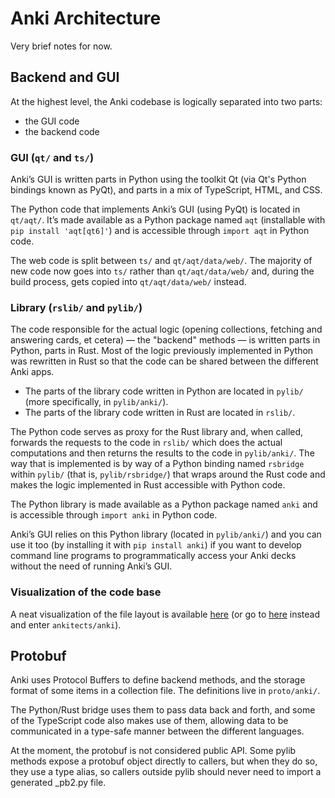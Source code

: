 # Anki Architecture

Very brief notes for now.

## Backend and GUI

At the highest level, the Anki codebase is logically separated into two parts:

- the GUI code
- the backend code

### GUI (`qt/` and `ts/`)

Anki’s GUI is written parts in Python using the toolkit Qt (via Qt's Python bindings known as PyQt), and parts in a mix of TypeScript, HTML, and CSS.

The Python code that implements Anki’s GUI (using PyQt) is located in `qt/aqt/`. It’s made available as a Python package named `aqt` (installable with `pip install 'aqt[qt6]'`) and is accessible through `import aqt` in Python code.

The web code is split between `ts/` and `qt/aqt/data/web/`.
The majority of new code now goes into `ts/` rather than `qt/aqt/data/web/` and, during the build process, gets copied into `qt/aqt/data/web/` instead.

### Library (`rslib/` and `pylib/`)

The code responsible for the actual logic (opening collections, fetching and answering cards, et cetera) — the "backend" methods — is written parts in Python, parts in Rust.
Most of the logic previously implemented in Python was rewritten in Rust so that the code can be shared between the different Anki apps.

- The parts of the library code written in Python are located in `pylib/` (more specifically, in `pylib/anki/`).
- The parts of the library code written in Rust are located in `rslib/`.

The Python code serves as proxy for the Rust library and, when called, forwards the requests to the code in `rslib/` which does the actual computations and then returns the results to the code in `pylib/anki/`.
The way that is implemented is by way of a Python binding named `rsbridge` within `pylib/` (that is, `pylib/rsbridge/`) that wraps around the Rust code and makes the logic implemented in Rust accessible with Python code.

The Python library is made available as a Python package named `anki` and is accessible through `import anki` in Python code.

Anki’s GUI relies on this Python library (located in `pylib/anki/`) and you can use it too (by installing it with `pip install anki`) if you want to develop command line programs to programmatically access your Anki decks without the need of running Anki’s GUI.

### Visualization of the code base

A neat visualization of the file layout is available [here](https://mango-dune-07a8b7110.1.azurestaticapps.net/?repo=ankitects%2Fanki) (or go to [here](https://githubnext.com/projects/repo-visualization#explore-for-yourself) instead and enter `ankitects/anki`).

## Protobuf

Anki uses Protocol Buffers to define backend methods, and the storage format of
some items in a collection file. The definitions live in `proto/anki/`.

The Python/Rust bridge uses them to pass data back and forth, and some of the
TypeScript code also makes use of them, allowing data to be communicated in a
type-safe manner between the different languages.

At the moment, the protobuf is not considered public API. Some pylib methods
expose a protobuf object directly to callers, but when they do so, they use a
type alias, so callers outside pylib should never need to import a generated
\_pb2.py file.
